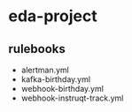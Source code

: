# eda-project

## rulebooks
- alertman.yml
- kafka-birthday.yml
- webhook-birthday.yml
- webhook-instruqt-track.yml
